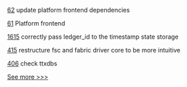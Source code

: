
[62](https://github.com/hyperledger-labs/karma-charity-platform/pull/62) update platform frontend dependencies

[61](https://github.com/hyperledger-labs/karma-charity-platform/pull/61) Platform frontend

[1615](https://github.com/hyperledger/indy-plenum/pull/1615) correctly pass ledger_id to the timestamp state storage

[415](https://github.com/hyperledger-labs/fabric-smart-client/pull/415) restructure fsc and fabric driver core to be more intuitive

[406](https://github.com/hyperledger-labs/fabric-token-sdk/pull/406) check ttxdbs


[See more >>>](https://start-here.hyperledger.org/pull-requests)
